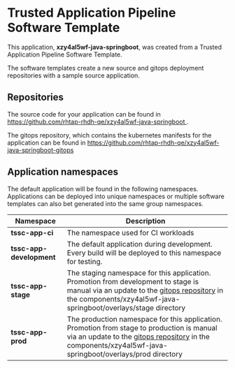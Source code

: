 # Trusted Application Pipeline Software Template

This application, **xzy4al5wf-java-springboot**, was created from a Trusted Application Pipeline Software Template.

The software templates create a new source and gitops deployment repositories with a sample source application. 

## Repositories

The source code for your application can be found in [https://github.com/rhtap-rhdh-qe/xzy4al5wf-java-springboot ](https://github.com/rhtap-rhdh-qe/xzy4al5wf-java-springboot ).
 
The gitops repository, which contains the kubernetes manifests for the application can be found in 
[https://github.com/rhtap-rhdh-qe/xzy4al5wf-java-springboot-gitops ](https://github.com/rhtap-rhdh-qe/xzy4al5wf-java-springboot-gitops ) 

## Application namespaces 

The default application will be found in the following namespaces. Applications can be deployed into unique namespaces or multiple software templates can also bet generated into the same group namespaces.  

|  Namespace   |  Description   |  
| -------- | -------- |
| **tssc-app-ci** | The namespace used for CI workloads |
| **tssc-app-development** | The default application during development. Every build will be deployed to this namespace for testing. |
| **tssc-app-stage** | The staging namespace for this application. Promotion from development to stage is manual via an update to the [gitops repository](https://github.com/rhtap-rhdh-qe/xzy4al5wf-java-springboot-gitops ) in the components/xzy4al5wf-java-springboot/overlays/stage directory |
| **tssc-app-prod** | The production namespace for this application. Promotion from stage to production is manual via an update to the [gitops repository](https://github.com/rhtap-rhdh-qe/xzy4al5wf-java-springboot-gitops ) in the components/xzy4al5wf-java-springboot/overlays/prod directory |
